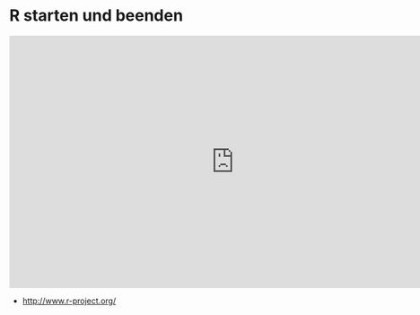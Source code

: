 # R starten und beenden

<iframe width="800" height="450" src="https://www.youtube-nocookie.com/embed/18PFLVZFKGA?showinfo=0" frameborder="0" allowfullscreen></iframe>

* http://www.r-project.org/


